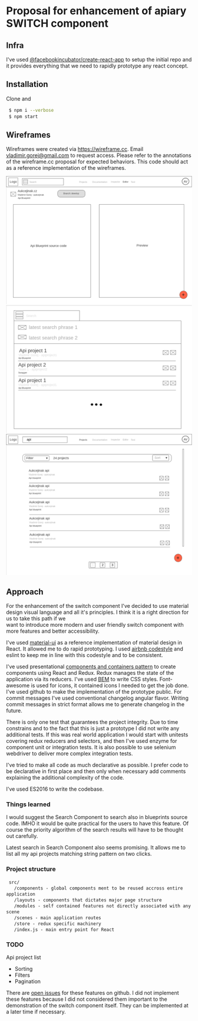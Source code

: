# Proposal for enhancement of apiary SWITCH component

## Infra

I've used [@facebookincubator/create-react-app](https://github.com/facebookincubator/create-react-app) to setup the initial repo and it provides
everything that we need to rapidly prototype any react concept.

## Installation

Clone and 

```sh
 $ npm i --verbose
 $ npm start
```

## Wireframes

Wireframes were created via https://wireframe.cc. Email vladimir.gorej@gmail.com to request access.
Please refer to the annotations of the wireframe.cc proposal for expected behaviors. This code
should act as a reference implementation of the wireframes.    

![Editor](public/img/1-Editor.png)
![Search-Focus](public/img/2-Search-Focus.png)
![Api-project-list](public/img/3-Api-project-list.png)

## Approach

For the enhancement of the switch component  I've decided to use material design visual language
and all it's principles. I think it is a right direction for us to take this path if we  
want to introduce more modern and user friendly switch component with more features 
and better accessibility.

I've used [material-ui](http://www.material-ui.com/) as a reference implementation of material design in React. 
It allowed me to do rapid prototyping. I used [airbnb codestyle](https://github.com/airbnb/javascript) and eslint to keep
me in line with this codestyle and to be consistent.

I've used presentational [components and containers pattern](https://medium.com/@dan_abramov/smart-and-dumb-components-7ca2f9a7c7d0)
to create components using React and Redux. 
Redux manages the state of the application  via its reducers. I've used [BEM](http://getbem.com/introduction/)
to write CSS styles. Font-awesome is used for icons, it contained icons I needed to get the job done.
I've used github to make the implementation of the prototype public. For commit messages I've used
conventional changelog angular flavor. Writing commit messages in strict format allows me to generate
changelog in the future.

There is only one test that guarantees the project integrity. Due to time constrains and to the fact
that this is just a prototype I did not write any additional tests. If this was real world application
I would start with unitests covering redux reducers and selectors, and then I've used enzyme for component unit
or integration tests. It is also possible to use selenium webdriver to deliver more complex integration tests.

I've tried to make all code as much declarative as possible. I prefer code to be declarative in first place
and then only when necessary add comments explaining the additional complexity of the code. 

I've used ES2016 to write the codebase.

### Things learned

I would suggest the Search Component to search also in blueprints source code. IMHO it would be quite 
practical for the users to have this feature. Of course the priority algorithm of the search results
will have to be thought out carefully.

Latest search in Search Component also seems promising. It allows me to list all my api projects matching
string pattern on two clicks.

### Project structure

```
 src/
   /components - global components ment to be reused accross entire application
   /layouts - components that dictates major page structure
   /modules - self contained features not directly associated with any scene
   /scenes - main application routes
   /store - redux specific machinery
   /index.js - main entry point for React
```

### TODO

Api project list
 - Sorting
 - Filters
 - Pagination
 
There are [open issues](https://github.com/char0n/apiary-switch/issues) for these features on github.
I did not implement these features because I did not considered them important to the demonstration
of the switch component itself. They can be implemented at a later time if necessary.
